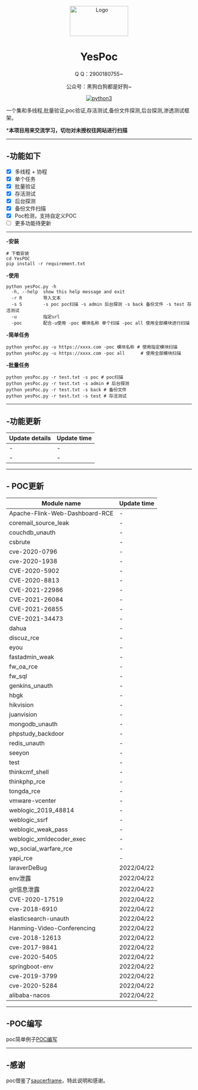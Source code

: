 
<p align="center"><img src="https://qlogo4.store.qq.com/qzone/2900180755/2900180755/100?1640892599"
        alt="Logo" width="158" height="82" style="max-width: 100%;"></p>
<h1 align="center">YesPoc</h1>
<p align="center">Q   Q：2900180755~</p>
<p align="center">公众号：黑狗白狗都是好狗~</p>

<p align="center">
    <a href="https://www.python.org/">
        <img src="https://img.shields.io/badge/python-3-blue.svg" alt="python3" />
    </a>
</p>
一个集和多线程,批量验证,poc验证,存活测试,备份文件探测,后台探测,渗透测试框架。

***本项目用来交流学习，切勿对未授权往网站进行扫描**
___

## -功能如下 
- [x] 多线程 + 协程
- [x] 单个任务
- [x] 批量验证
- [x] 存活测试
- [x] 后台探测
- [x] 备份文件扫描
- [x] Poc检测，支持自定义POC
- [ ] 更多功能待更新

___
**-安装**
```
# 下载安装
cd YesPOC
pip install -r requirement.txt 
```
**-使用**

```
python yesPoc.py -h
  -h, --help  show this help message and exit
  -r R        导入文本
  -s S        -s poc poc扫描 -s admin 后台探测 -s back 备份文件 -s test 存活测试
  -u          指定url
  -poc        配合-u使用 -poc 模块名称 单个扫描 -poc all 使用全部模块进行扫描
```

**-简单任务**
```
python yesPoc.py -u https://xxxx.com -poc 模块名称 # 使用指定模块扫描
python yesPoc.py -u https://xxxx.com -poc all      # 使用全部模块扫描
```
**-批量任务**
```
python yesPoc.py -r test.txt -s poc # poc扫描
python yesPoc.py -r test.txt -s admin # 后台探测
python yesPoc.py -r test.txt -s back # 备份文件
python yesPoc.py -r test.txt -s test # 存活测试
```
___

## -功能更新
| Update details  | Update time          |              
| ------------- |:-------------|
| -      |  -  |
| -      |  -  | 
___

## - POC更新
| Module name        | Update time          |              
| ------------- |:-------------|
| Apache-Flink-Web-Dashboard-RCE      |  -  |
| coremail_source_leak      |  -  | 
| couchdb_unauth      |  -  | 
| csbrute      |  -  | 
| cve-2020-0796      |  -  | 
| cve-2020-1938      |  -  | 
| CVE-2020-5902      |  -  | 
| CVE-2020-8813      |  -  | 
| CVE-2021-22986      |  -  | 
| CVE-2021-26084      |  -  | 
| CVE-2021-26855      |  -  | 
| CVE-2021-34473      |  -  | 
| dahua      |  -  | 
| discuz_rce      |  -  | 
| eyou      |  -  | 
| fastadmin_weak      |  -  | 
| fw_oa_rce      |  -  | 
| fw_sql      |  -  | 
| genkins_unauth      |  -  | 
| hbgk      |  -  | 
| hikvision      |  -  | 
| juanvision      |  -  | 
| mongodb_unauth      |  -  | 
| phpstudy_backdoor      |  -  | 
| redis_unauth      |  -  | 
| seeyon      |  -  | 
| test      |  -  | 
| thinkcmf_shell      |  -  | 
| thinkphp_rce      |  -  | 
| tongda_rce      |  -  | 
| vmware-vcenter      |  -  | 
| weblogic_2019_48814      |  -  | 
| weblogic_ssrf      |  -  | 
| weblogic_weak_pass      |  -  | 
| weblogic_xmldecoder_exec      |  -  | 
| wp_social_warfare_rce      |  -  | 
| yapi_rce      |  -  | 
| laraverDeBug      |  2022/04/22  | 
| env泄露      |  2022/04/22  | 
| git信息泄露      |  2022/04/22  | 
| CVE-2020-17519      |  2022/04/22  | 
| cve-2018-6910      |  2022/04/22  | 
| elasticsearch-unauth      |  2022/04/22  | 
|Hanming-Video-Conferencing    |  2022/04/22  | 
|cve-2018-12613    |  2022/04/22  |
|cve-2017-9841    |  2022/04/22  |
|cve-2020-5405    |  2022/04/22  |
|springboot-env    |  2022/04/22  |
|cve-2019-3799    |  2022/04/22  |
|cve-2020-5284    |  2022/04/22  |
|alibaba-nacos    |  2022/04/22  |

___

## -POC编写
  poc简单例子[POC编写](https://github.com/saucer-man/saucerframe/wiki/poc%E7%BC%96%E5%86%99 "悬停显示")
___

## -感谢
  poc借鉴了[saucerframe](https://github.com/saucer-man/saucerframe "悬停显示")，特此说明和感谢。


